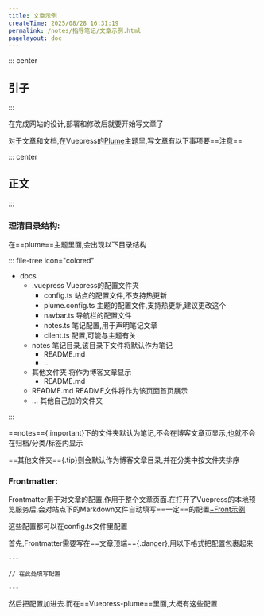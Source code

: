 ```yaml
---
title: 文章示例
createTime: 2025/08/28 16:31:19
permalink: /notes/指导笔记/文章示例.html
pagelayout: doc
---
```


::: center
## 引子
:::

在完成网站的设计,部署和修改后就要开始写文章了

对于文章和文档,在Vuepress的[Plume](https://theme-plume.vuejs.press/)主题里,写文章有以下事项要==注意==

::: center
## 正文
:::

### 理清目录结构:

在==plume==主题里面,会出现以下目录结构

::: file-tree  icon="colored"

- docs
  - .vuepress  Vuepress的配置文件夹
    - config.ts  站点的配置文件,不支持热更新
    - plume.config.ts  主题的配置文件,支持热更新,建议更改这个
    - navbar.ts  导航栏的配置文件
    - notes.ts  笔记配置,用于声明笔记文章
    - cilent.ts  配置,可能与主题有关
  - notes  笔记目录,该目录下文件将默认作为笔记
    - README.md
    - ...
  - 其他文件夹  将作为博客文章显示
    - README.md
  - README.md  README文件将作为该页面首页展示
  - ...  其他自己加的文件夹

:::

==notes=={.important}下的文件夹默认为笔记,不会在博客文章页显示,也就不会在归档/分类/标签内显示

==其他文件夹=={.tip}则会默认作为博客文章目录,并在分类中按文件夹排序

### Frontmatter:

Frontmatter用于对文章的配置,作用于整个文章页面.在打开了Vuepress的本地预览服务后,会对站点下的Markdown文件自动填写==一定==的配置[+Front示例]

[+Front示例]:
  比如该文章的标题,创建时间和永久链接.

  这些配置都可以在config.ts文件里配置

首先,Frontmatter需要写在==文章顶端=={.danger},用以下格式把配置包裹起来

```
---

// 在此处填写配置

---
```

然后把配置加进去.而在==Vuepress-plume==里面,大概有这些配置